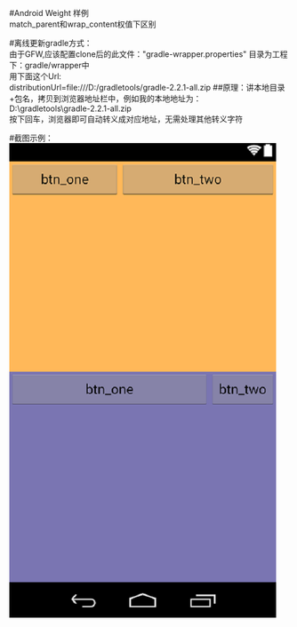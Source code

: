 #Android Weight 样例    
match_parent和wrap_content权值下区别    

#离线更新gradle方式：  
由于GFW,应该配置clone后的此文件："gradle-wrapper.properties" 目录为工程下：gradle/wrapper中    
用下面这个Url:  
distributionUrl=file:///D:/gradletools/gradle-2.2.1-all.zip 
##原理：讲本地目录+包名，拷贝到浏览器地址栏中，例如我的本地地址为：   
D:\gradletools\gradle-2.2.1-all.zip   
按下回车，浏览器即可自动转义成对应地址，无需处理其他转义字符    

#截图示例：  
![示例](https://github.com/somewhater/AndroidWeightDemo/blob/master/picture/layout-2015-12-18-143012.png) 
